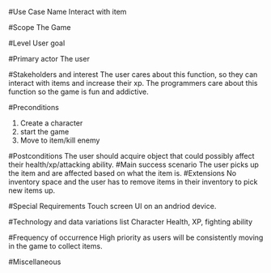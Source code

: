 #Use Case Name
Interact with item

#Scope
The Game

#Level
User goal

#Primary actor
The user

#Stakeholders and interest
The user cares about this function, so they can interact with items and increase their xp. The programmers care about this function so the game is fun and addictive.

#Preconditions
1. Create a character
2. start the game
3. Move to item/kill enemy 

#Postconditions
The user should acquire object that could possibly affect their health/xp/attacking ability.
#Main success scenario
The user picks up the item and are affected based on what the item is.
#Extensions
No inventory space and the user has to remove items in their inventory to pick new items up.

#Special Requirements
Touch screen UI on an andriod device.

#Technology and data variations list
Character Health, XP, fighting ability

#Frequency of occurrence
High priority as users will be consistently moving in the game to collect items.

#Miscellaneous